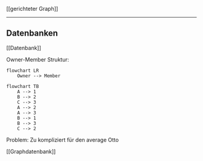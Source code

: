 [[gerichteter Graph]]





---
## Datenbanken
[[Datenbank]]

Owner-Member Struktur:
```mermaid
flowchart LR
	Owner --> Member
```


```mermaid
flowchart TB
	A --> 1
	B --> 2
	C --> 3
	A --> 2
	A --> 3
	B --> 1
	B --> 3
	C --> 2
```

Problem: Zu kompliziert für den average Otto

[[Graphdatenbank]]
